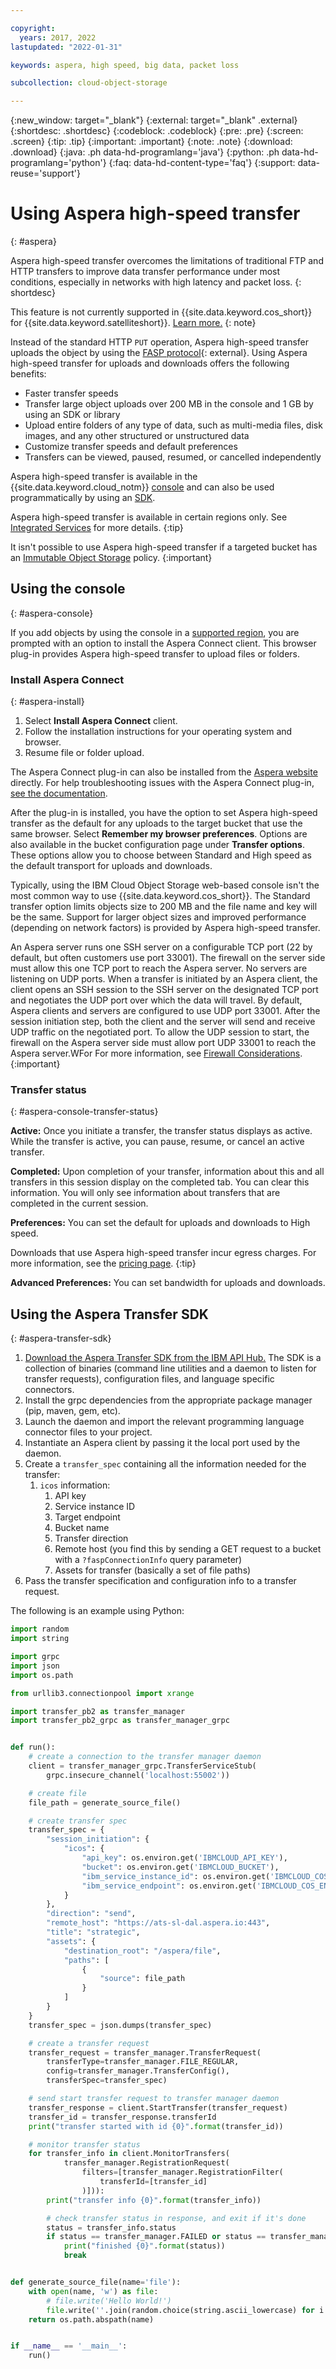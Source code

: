 ```yaml
---

copyright:
  years: 2017, 2022
lastupdated: "2022-01-31"

keywords: aspera, high speed, big data, packet loss

subcollection: cloud-object-storage

---
```

{:new_window: target="_blank"}
{:external: target="_blank" .external}
{:shortdesc: .shortdesc}
{:codeblock: .codeblock}
{:pre: .pre}
{:screen: .screen}
{:tip: .tip}
{:important: .important}
{:note: .note}
{:download: .download}
{:java: .ph data-hd-programlang='java'} 
{:python: .ph data-hd-programlang='python'}
{:faq: data-hd-content-type='faq'}
{:support: data-reuse='support'}

# Using Aspera high-speed transfer
{: #aspera}

Aspera high-speed transfer overcomes the limitations of traditional FTP and HTTP transfers to improve data transfer performance under most conditions, especially in networks with high latency and packet loss.
{: shortdesc}
 
This feature is not currently supported in {{site.data.keyword.cos_short}} for {{site.data.keyword.satelliteshort}}. [Learn more.](/docs/cloud-object-storage?topic=cloud-object-storage-about-cos-satellite)
{: note}

Instead of the standard HTTP `PUT` operation, Aspera high-speed transfer uploads the object by using the [FASP protocol](https://www.ibm.com/products/aspera/technology){: external}. Using Aspera high-speed transfer for uploads and downloads offers the following benefits:

- Faster transfer speeds
- Transfer large object uploads over 200 MB in the console and 1 GB by using an SDK or library
- Upload entire folders of any type of data, such as multi-media files, disk images, and any other structured or unstructured data
- Customize transfer speeds and default preferences
- Transfers can be viewed, paused, resumed, or cancelled independently

Aspera high-speed transfer is available in the {{site.data.keyword.cloud_notm}} [console](#aspera-console) and can also be used programmatically by using an [SDK](#aspera-sdk). 

Aspera high-speed transfer is available in certain regions only. See [Integrated Services](/docs/services/cloud-object-storage/basics?topic=cloud-object-storage-service-availability) for more details.
{:tip}

It isn't possible to use Aspera high-speed transfer if a targeted bucket has an [Immutable Object Storage](/docs/cloud-object-storage?topic=cloud-object-storage-immutable) policy.
{:important}

## Using the console
{: #aspera-console}

If you add objects by using the console in a [supported region](/docs/services/cloud-object-storage/basics?topic=cloud-object-storage-service-availability), you are prompted with an option to install the Aspera Connect client. This browser plug-in provides Aspera high-speed transfer to upload files or folders.

### Install Aspera Connect
{: #aspera-install}

1. Select **Install Aspera Connect** client.
2. Follow the installation instructions for your operating system and browser.
3. Resume file or folder upload.

The Aspera Connect plug-in can also be installed from the [Aspera website](https://downloads.asperasoft.com/connect2/) directly. For help troubleshooting issues with the Aspera Connect plug-in, [see the documentation](https://downloads.asperasoft.com/en/documentation/8).

After the plug-in is installed, you have the option to set Aspera high-speed transfer as the default for any uploads to the target bucket that use the same browser. Select **Remember my browser preferences**. Options are also available in the bucket configuration page under **Transfer options**. These options allow you to choose between Standard and High speed as the default transport for uploads and downloads.

Typically, using the IBM Cloud Object Storage web-based console isn't the most common way to use {{site.data.keyword.cos_short}}. The Standard transfer option limits objects size to 200 MB and the file name and key will be the same. Support for larger object sizes and improved performance (depending on network factors) is provided by Aspera high-speed transfer.

An Aspera server runs one SSH server on a configurable TCP port (22 by default, but often customers use port 33001). The firewall on the server side must allow this one TCP port to reach the Aspera server. No servers are listening on UDP ports. When a transfer is initiated by an Aspera client, the client opens an SSH session to the SSH server on the designated TCP port and negotiates the UDP port over which the data will travel. By default, Aspera clients and servers are configured to use UDP port 33001. After the session initiation step, both the client and the server will send and receive UDP traffic on the negotiated port. To allow the UDP session to start, the firewall on the Aspera server side must allow port UDP 33001 to reach the Aspera server.WFor For more information, see [Firewall Considerations](https://www.ibm.com/support/pages/firewall-considerations).
{:important}

### Transfer status
{: #aspera-console-transfer-status}

**Active:** Once you initiate a transfer, the transfer status displays as active. While the transfer is active, you can pause, resume, or cancel an active transfer. 

**Completed:** Upon completion of your transfer, information about this and all transfers in this session display on the completed tab. You can clear this information. You will only see information about transfers that are completed in the current session.

**Preferences:** You can set the default for uploads and downloads to High speed.

Downloads that use Aspera high-speed transfer incur egress charges. For more information, see the [pricing page](https://cloud.ibm.com/objectstorage/create#pricing).
{:tip}

**Advanced Preferences:** You can set bandwidth for uploads and downloads.

## Using the Aspera Transfer SDK
{: #aspera-transfer-sdk}

1. [Download the Aspera Transfer SDK from the IBM API Hub.](https://developer.ibm.com/apis/catalog/aspera--aspera-transfer-sdk/Introduction) The SDK is a collection of binaries (command line utilities and a daemon to listen for transfer requests), configuration files, and language specific connectors.
2. Install the grpc dependencies from the appropriate package manager (pip, maven, gem, etc).
3. Launch the daemon and import the relevant programming language connector files to your project.
4. Instantiate an Aspera client by passing it the local port used by the daemon.
5. Create a `transfer_spec` containing all the information needed for the transfer:
   1. `icos` information:
      1. API key
      2. Service instance ID
      3. Target endpoint
      4. Bucket name
      5. Transfer direction
      6. Remote host (you find this by sending a GET request to a bucket with a `?faspConnectionInfo` query parameter)
      7. Assets for transfer (basically a set of file paths)
6. Pass the transfer specification and configuration info to a transfer request.

The following is an example using Python:

```py
import random
import string

import grpc
import json
import os.path

from urllib3.connectionpool import xrange

import transfer_pb2 as transfer_manager
import transfer_pb2_grpc as transfer_manager_grpc


def run():
    # create a connection to the transfer manager daemon
    client = transfer_manager_grpc.TransferServiceStub(
        grpc.insecure_channel('localhost:55002'))

    # create file
    file_path = generate_source_file()

    # create transfer spec
    transfer_spec = {
        "session_initiation": {
            "icos": {
                "api_key": os.environ.get('IBMCLOUD_API_KEY'),
                "bucket": os.environ.get('IBMCLOUD_BUCKET'),
                "ibm_service_instance_id": os.environ.get('IBMCLOUD_COS_INSTANCE'),
                "ibm_service_endpoint": os.environ.get('IBMCLOUD_COS_ENDPOINT')
            }
        },
        "direction": "send",
        "remote_host": "https://ats-sl-dal.aspera.io:443",
        "title": "strategic",
        "assets": {
            "destination_root": "/aspera/file",
            "paths": [
                {
                    "source": file_path
                }
            ]
        }
    }
    transfer_spec = json.dumps(transfer_spec)

    # create a transfer request
    transfer_request = transfer_manager.TransferRequest(
        transferType=transfer_manager.FILE_REGULAR,
        config=transfer_manager.TransferConfig(),
        transferSpec=transfer_spec)

    # send start transfer request to transfer manager daemon
    transfer_response = client.StartTransfer(transfer_request)
    transfer_id = transfer_response.transferId
    print("transfer started with id {0}".format(transfer_id))

    # monitor transfer status
    for transfer_info in client.MonitorTransfers(
            transfer_manager.RegistrationRequest(
                filters=[transfer_manager.RegistrationFilter(
                    transferId=[transfer_id]
                )])):
        print("transfer info {0}".format(transfer_info))

        # check transfer status in response, and exit if it's done
        status = transfer_info.status
        if status == transfer_manager.FAILED or status == transfer_manager.COMPLETED:
            print("finished {0}".format(status))
            break


def generate_source_file(name='file'):
    with open(name, 'w') as file:
        # file.write('Hello World!')
        file.write(''.join(random.choice(string.ascii_lowercase) for i in xrange(10 ** 10)))
    return os.path.abspath(name)


if __name__ == '__main__':
    run()
```
